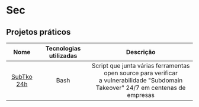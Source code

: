 # Sec

## Projetos práticos

Nome|Tecnologias utilizadas|Descrição
:---:|:-------------------:|:--------:
[SubTko 24h](https://github.com/adiffpirate/subtko24h)|Bash|Script que junta várias ferramentas open source para verificar<br>a vulnerabilidade "Subdomain Takeover" 24/7 em centenas de empresas
